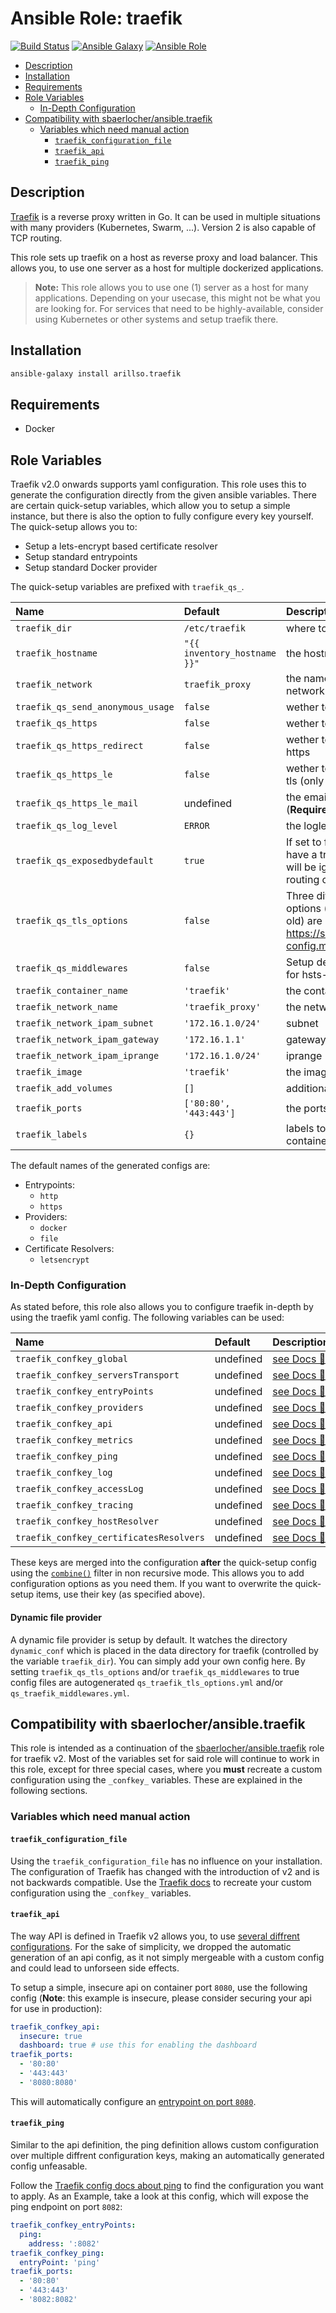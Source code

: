 # Ansible Role: traefik

[![Build Status](https://img.shields.io/travis/arillso/ansible.traefik.svg?branch=master&style=popout-square)](https://travis-ci.org/arillso/ansible.traefik)
[![Ansible Galaxy](https://img.shields.io/badge/ansible--galaxy-traefik-blue.svg?style=popout-square)](https://galaxy.ansible.com/arillso/traefik)
[![Ansible Role](https://img.shields.io/ansible/role/d/48963.svg?style=popout-square)](https://galaxy.ansible.com/arillso/traefik)

<!-- TOC depthFrom:2 depthTo:6 withLinks:1 updateOnSave:1 orderedList:0 -->

- [Description](#description)
- [Installation](#installation)
- [Requirements](#requirements)
- [Role Variables](#role-variables)
	- [In-Depth Configuration](#in-depth-configuration)
- [Compatibility with  sbaerlocher/ansible.traefik](#compatibility-with-sbaerlocheransibletraefik)
	- [Variables which need manual action](#variables-which-need-manual-action)
		- [`traefik_configuration_file`](#traefikconfigurationfile)
		- [`traefik_api`](#traefikapi)
		- [`traefik_ping`](#traefikping)

<!-- /TOC -->

## Description

[Traefik](https://docs.traefik.io/v2.0) is a reverse proxy written in Go.
It can be used in multiple situations with many providers (Kubernetes, Swarm,
...). Version 2 is also capable of TCP routing.

This role sets up traefik on a host as reverse proxy and load balancer. This
allows you, to use one server as a host for multiple dockerized applications.

> **Note:** This role allows you to use one (1) server as a host for many
> applications. Depending on your usecase, this might not be what you are
> looking for. For services that need to be highly-available, consider using
> Kubernetes or other systems and setup traefik there.

## Installation

```bash
ansible-galaxy install arillso.traefik
```

## Requirements

- Docker

## Role Variables

Traefik v2.0 onwards supports yaml configuration. This role uses this to generate
the configuration directly from the given ansible variables.
There are certain quick-setup variables, which allow you to setup a simple
instance, but there is also the option to fully configure every key yourself.
The quick-setup allows you to:

- Setup a lets-encrypt based certificate resolver
- Setup standard entrypoints
- Setup standard Docker provider

The quick-setup variables are prefixed with `traefik_qs_`.

| Name                              | Default                      | Description                                                      |
| :-------------------------------- | :--------------------------- | :--------------------------------------------------------------- |
| `traefik_dir`                     | `/etc/traefik`               | where to store traefik data                                      |
| `traefik_hostname`                | `"{{ inventory_hostname }}"` | the hostname of this instance                                    |
| `traefik_network`                 | `traefik_proxy`              | the name of the generated network                                |
| `traefik_qs_send_anonymous_usage` | `false`                      | wether to send anonymous usage                                   |
| `traefik_qs_https`                | `false`                      | wether to setup a https endpoint                                 |
| `traefik_qs_https_redirect`       | `false`                      | wether to setup a redirection to https                           |
| `traefik_qs_https_le`             | `false`                      | wether to setup letsencrypt using tls (only if https is enabled) |
| `traefik_qs_https_le_mail`        | undefined                    | the email to use for letsencrypt (**Required**)                  |
| `traefik_qs_log_level`            | `ERROR`                      | the loglevel to apply                                            |
| `traefik_qs_exposedbydefault`       | `true`                       | If set to false, services that don't have a traefik.enable=true label will be ignored from the resulting routing configuration. |
| `traefik_qs_tls_options`            | `false`                      | Three different setups for tls options (modern, intermediate, old) are created  according to https://ssl-config.mozilla.org/#server=traefik. |
| `traefik_qs_middlewares`            | `false`                      | Setup default middleware config for hsts-header, xssfilter-header |
| `traefik_container_name`          | `'traefik'`                  | the container name                                               |
| `traefik_network_name`            | `'traefik_proxy'`            | the network name                                                 |
| `traefik_network_ipam_subnet`     | `'172.16.1.0/24'`            | subnet                                                           |
| `traefik_network_ipam_gateway`    | `'172.16.1.1'`               | gateway                                                          |
| `traefik_network_ipam_iprange`    | `'172.16.1.0/24'`            | iprange                                                          |
| `traefik_image`                   | `'traefik'`                  | the image used                                                   |
| `traefik_add_volumes`             | `[]`                         | additional volumes to mount                                      |
| `traefik_ports`                   | `['80:80', '443:443']`       | the ports shared                                                 |
| `traefik_labels`                  | `{}`                         | labels to set on the traefik container.                          |

The default names of the generated configs are:

- Entrypoints:
  - `http`
  - `https`
- Providers:
  - `docker`
  - `file`
- Certificate Resolvers:
  - `letsencrypt`

### In-Depth Configuration

As stated before, this role also allows you to configure traefik in-depth by
using the traefik yaml config. The following variables can be used:

| Name                                    | Default   | Description                                                                    |
| :-------------------------------------- | :-------- | ------------------------------------------------------------------------------ |
| `traefik_confkey_global`                | undefined | [see Docs 📑](https://docs.traefik.io/reference/static-configuration/file/)    |
| `traefik_confkey_serversTransport`      | undefined | [see Docs 📑](https://docs.traefik.io/reference/static-configuration/cli-ref/) |
| `traefik_confkey_entryPoints`           | undefined | [see Docs 📑](https://docs.traefik.io/routing/entrypoints/#entrypoints)        |
| `traefik_confkey_providers`             | undefined | [see Docs 📑](https://docs.traefik.io/routing/providers/docker/)               |
| `traefik_confkey_api`                   | undefined | [see Docs 📑](https://docs.traefik.io/operations/api/)                         |
| `traefik_confkey_metrics`               | undefined | [see Docs 📑](https://docs.traefik.io/observability/metrics/overview/)         |
| `traefik_confkey_ping`                  | undefined | [see Docs 📑](https://docs.traefik.io/operations/ping/)                        |
| `traefik_confkey_log`                   | undefined | [see Docs 📑](https://docs.traefik.io/observability/logs/)                     |
| `traefik_confkey_accessLog`             | undefined | [see Docs 📑](https://docs.traefik.io/observability/access-logs/)              |
| `traefik_confkey_tracing`               | undefined | [see Docs 📑](https://docs.traefik.io/observability/tracing/overview/)         |
| `traefik_confkey_hostResolver`          | undefined | [see Docs 📑](https://docs.traefik.io/reference/static-configuration/file/)    |
| `traefik_confkey_certificatesResolvers` | undefined | [see Docs 📑](https://docs.traefik.io/https/acme/#certificate-resolvers)       |

These keys are merged into the configuration **after** the quick-setup config using
the [`combine()`](https://docs.ansible.com/ansible/latest/user_guide/playbooks_filters.html#combining-hashes-dictionaries)
filter in non recursive mode. This allows you to add configuration options as
you need them. If you want to overwrite the quick-setup items, use their key
(as specified above).

#### Dynamic file provider
A dynamic file provider is setup by default. It watches the directory `dynamic_conf` which is placed in the data directory for traefik (controlled by the variable `traefik_dir`). You can simply add your own config here. By setting `traefik_qs_tls_options` and/or `traefik_qs_middlewares` to true config files are autogenerated `qs_traefik_tls_options.yml` and/or `qs_traefik_middlewares.yml`.

## Compatibility with sbaerlocher/ansible.traefik

This role is intended as a continuation of the
[sbaerlocher/ansible.traefik](https://github.com/sbaerlocher/ansible.traefik)
role for traefik v2. Most of the variables set for said role will continue
to work in this role, except for three special cases, where you **must**
recreate a custom configuration using the `_confkey_` variables.
These are explained in the following sections.

### Variables which need manual action

#### `traefik_configuration_file`

Using the `traefik_configuration_file` has no influence on your installation.
The configuration of Traefik has changed with the introduction of v2 and is not
backwards compatible. Use the [Traefik docs](https://docs.traefik.io/reference/static-configuration/file/)
to recreate your custom configuration using the `_confkey_` variables.

#### `traefik_api`

The way API is defined in Traefik v2 allows you, to use [several diffrent
configurations](https://docs.traefik.io/operations/api/). For the sake of
simplicity, we dropped the automatic generation of an api config, as it not
simply mergeable with a custom config and could lead to unforseen side effects.

To setup a simple, insecure api on container port `8080`, use the following
config (**Note**: this example is insecure, please consider securing your api
for use in production):

```yaml
traefik_confkey_api:
  insecure: true
  dashboard: true # use this for enabling the dashboard
traefik_ports:
  - '80:80'
  - '443:443'
  - '8080:8080'
```

This will automatically configure an [entrypoint on port `8080`](https://docs.traefik.io/operations/api/).

#### `traefik_ping`

Similar to the api definition, the ping definition allows custom configuration
over multiple diffrent configuration keys, making an automatically generated
config unfeasable.

Follow the [Traefik config docs about ping](https://docs.traefik.io/operations/ping/)
to find the configuration you want to apply. As an Example, take a look at this
config, which will expose the ping endpoint on port `8082`:

```yaml
traefik_confkey_entryPoints:
  ping:
    address: ':8082'
traefik_confkey_ping:
  entryPoint: 'ping'
traefik_ports:
  - '80:80'
  - '443:443'
  - '8082:8082'
```

